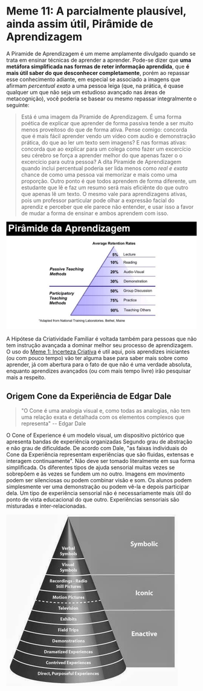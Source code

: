 # Meme 11: A parcialmente plausível, ainda assim útil, Pirâmide de Aprendizagem
A Piramide de Aprendizagem é um meme amplamente divulgado quando se trata em
ensinar técnicas de aprender a aprender. Pode-se dizer que **uma metáfora
simplificada nas formas de reter informação aprendida**, que **é mais útil saber
do que desconhecer completamente**, porém ao repassar esse conhecimento adiante,
em especial se associado a imagens que afirmam _percentual exato_ a uma pessoa
leiga (que, na prática, é quase qualquer um que não seja um estudioso avançado
nas áreas de metacognição), você poderia se basear ou mesmo repassar integralmente
o seguinte:

> Está é uma imagem da Piramide de Aprendizagem. É uma forma poética de explicar
> que aprender de forma passiva tende a ser muito menos proveitoso do que de
> forma ativa. Pense comigo: concorda que é mais fácil aprender vendo um vídeo
> com audio e demonstração prática, do que ao ler um texto sem imagens? E nas
> formas ativas: concorda que ao explicar para um colega como fazer um
> excercício seu cérebro se força a aprender melhor do que apenas fazer o
> o excercício para outra pessoa? A dita Piramide de Aprendizagem quando
> inclui percentual poderia ser lida menos como _real e exata_ chance de
> como uma pessoa vai memorizar e mais como uma proporção. Outro ponto é que
> todos aprendem de forma diferente, um estudante que lê e faz um resumo
> será mais eficiênte do que outro que apenas lê um texto. O mesmo vale para
> aprendizagens ativas, pois um professor particular pode olhar a expressão
> facial do aprendiz e perceber que ele parece não entender, e usar isso a favor
> de mudar a forma de ensinar e ambos aprendem com isso.

![Piramide de Aprendizagem](piramide-da-aprendizagem.jpg)

A Hipótese da Criatividade Familiar é voltada também para pessoas que não tem
instrução avançada a dominar melhor seu processo de aprendizagem. O uso do
[Meme 1: Incerteza Criativa](../1/incerteza-criativa.md) é util aqui, pois
aprendizes iniciantes (ou com pouco tempo) vão ter alguma base para saber mais
sobre como aprender, já com abertura para o fato de que não é uma verdade
absoluta, enquanto aprendizes avançados (ou com mais tempo livre) irão pesquisar
mais a respeito.

## Origem Cone da Experiência de Edgar Dale

> "O Cone é uma analogia visual e, como todas as analogias, não tem uma relação
> exata e detalhada com os elementos complexos que representa"
> -- Edgar Dale

 O Cone of Experience é um modelo visual, um dispositivo pictórico que apresenta
 bandas de experiência organizadas Segundo grau de abstração e não grau de
 dificuldade. De acordo com Dale, "as faixas individuais do Cone da Experiência
 representam experiências que são fluidas, extensas e interagem continuamente".
 Não deve ser tomado literalmente em sua forma simplificada. Os diferentes
 tipos de ajuda sensorial muitas vezes se sobrepõem e às vezes se fundem um
 no outro. Imagens em movimento podem ser silenciosas ou podem combinar visão e
 som. Os alunos podem simplesmente ver uma demonstração ou podem vê-la e depois
 participar dela. Um tipo de experiência sensorial não é necessariamente mais
 útil do ponto de vista educacional do que outro. Experiências sensoriais são
 misturadas e inter-relacionadas.

![Cone da Experiência de Edgar Dale](edgar-dale-cone.jpg)
